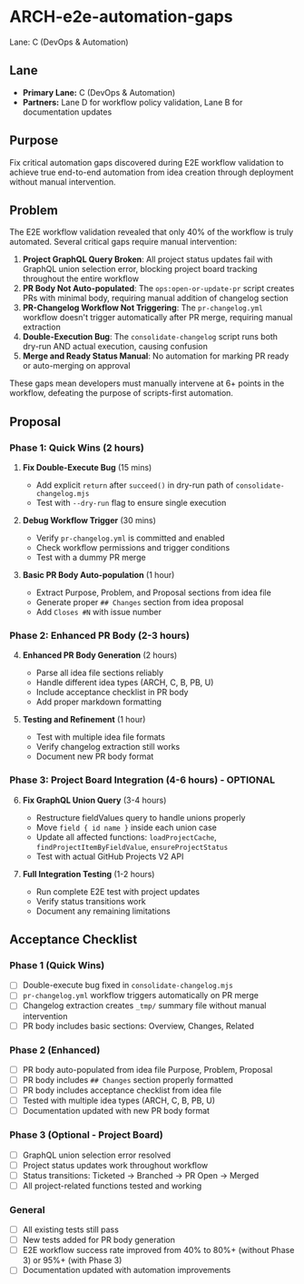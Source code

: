 # ARCH-e2e-automation-gaps

Lane: C (DevOps & Automation)

## Lane

- **Primary Lane:** C (DevOps & Automation)
- **Partners:** Lane D for workflow policy validation, Lane B for documentation updates

## Purpose

Fix critical automation gaps discovered during E2E workflow validation to achieve true end-to-end automation from idea creation through deployment without manual intervention.

## Problem

The E2E workflow validation revealed that only 40% of the workflow is truly automated. Several critical gaps require manual intervention:

1. **Project GraphQL Query Broken**: All project status updates fail with GraphQL union selection error, blocking project board tracking throughout the entire workflow
2. **PR Body Not Auto-populated**: The `ops:open-or-update-pr` script creates PRs with minimal body, requiring manual addition of changelog section
3. **PR-Changelog Workflow Not Triggering**: The `pr-changelog.yml` workflow doesn't trigger automatically after PR merge, requiring manual extraction
4. **Double-Execution Bug**: The `consolidate-changelog` script runs both dry-run AND actual execution, causing confusion
5. **Merge and Ready Status Manual**: No automation for marking PR ready or auto-merging on approval

These gaps mean developers must manually intervene at 6+ points in the workflow, defeating the purpose of scripts-first automation.

## Proposal

### Phase 1: Quick Wins (2 hours)

1. **Fix Double-Execute Bug** (15 mins)
   - Add explicit `return` after `succeed()` in dry-run path of `consolidate-changelog.mjs`
   - Test with `--dry-run` flag to ensure single execution

2. **Debug Workflow Trigger** (30 mins)
   - Verify `pr-changelog.yml` is committed and enabled
   - Check workflow permissions and trigger conditions
   - Test with a dummy PR merge

3. **Basic PR Body Auto-population** (1 hour)
   - Extract Purpose, Problem, and Proposal sections from idea file
   - Generate proper `## Changes` section from idea proposal
   - Add `Closes #N` with issue number

### Phase 2: Enhanced PR Body (2-3 hours)

4. **Enhanced PR Body Generation** (2 hours)
   - Parse all idea file sections reliably
   - Handle different idea types (ARCH, C, B, PB, U)
   - Include acceptance checklist in PR body
   - Add proper markdown formatting

5. **Testing and Refinement** (1 hour)
   - Test with multiple idea file formats
   - Verify changelog extraction still works
   - Document new PR body format

### Phase 3: Project Board Integration (4-6 hours) - OPTIONAL

6. **Fix GraphQL Union Query** (3-4 hours)
   - Restructure fieldValues query to handle unions properly
   - Move `field { id name }` inside each union case
   - Update all affected functions: `loadProjectCache`, `findProjectItemByFieldValue`, `ensureProjectStatus`
   - Test with actual GitHub Projects V2 API

7. **Full Integration Testing** (1-2 hours)
   - Run complete E2E test with project updates
   - Verify status transitions work
   - Document any remaining limitations

## Acceptance Checklist

### Phase 1 (Quick Wins)

- [ ] Double-execute bug fixed in `consolidate-changelog.mjs`
- [ ] `pr-changelog.yml` workflow triggers automatically on PR merge
- [ ] Changelog extraction creates `_tmp/` summary file without manual intervention
- [ ] PR body includes basic sections: Overview, Changes, Related

### Phase 2 (Enhanced)

- [ ] PR body auto-populated from idea file Purpose, Problem, Proposal
- [ ] PR body includes `## Changes` section properly formatted
- [ ] PR body includes acceptance checklist from idea file
- [ ] Tested with multiple idea types (ARCH, C, B, PB, U)
- [ ] Documentation updated with new PR body format

### Phase 3 (Optional - Project Board)

- [ ] GraphQL union selection error resolved
- [ ] Project status updates work throughout workflow
- [ ] Status transitions: Ticketed → Branched → PR Open → Merged
- [ ] All project-related functions tested and working

### General

- [ ] All existing tests still pass
- [ ] New tests added for PR body generation
- [ ] E2E workflow success rate improved from 40% to 80%+ (without Phase 3) or 95%+ (with Phase 3)
- [ ] Documentation updated with automation improvements
